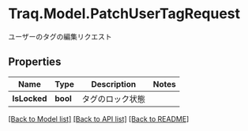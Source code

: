 # Traq.Model.PatchUserTagRequest
ユーザーのタグの編集リクエスト

## Properties

Name | Type | Description | Notes
------------ | ------------- | ------------- | -------------
**IsLocked** | **bool** | タグのロック状態 | 

[[Back to Model list]](../README.md#documentation-for-models) [[Back to API list]](../README.md#documentation-for-api-endpoints) [[Back to README]](../README.md)

